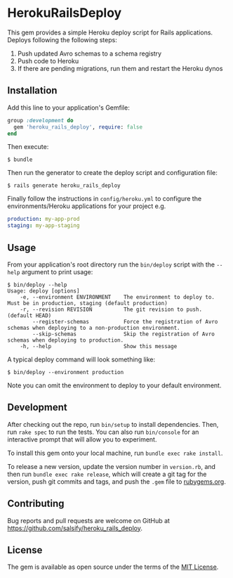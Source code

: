 # HerokuRailsDeploy

This gem provides a simple Heroku deploy script for Rails applications. Deploys
following the following steps:

1. Push updated Avro schemas to a schema registry
2. Push code to Heroku
3. If there are pending migrations, run them and restart the Heroku dynos

## Installation

Add this line to your application's Gemfile:

```ruby
group :development do
  gem 'heroku_rails_deploy', require: false
end
```

Then execute:

    $ bundle

Then run the generator to create the deploy script and configuration file:

    $ rails generate heroku_rails_deploy
    
Finally follow the instructions in `config/heroku.yml` to configure the 
environments/Heroku applications for your project e.g.

```yml
production: my-app-prod
staging: my-app-staging
```

## Usage

From your application's root directory run the `bin/deploy` script with the `--help`
argument to print usage:

```
$ bin/deploy --help
Usage: deploy [options]
    -e, --environment ENVIRONMENT    The environment to deploy to. Must be in production, staging (default production)
    -r, --revision REVISION          The git revision to push. (default HEAD)
        --register-schemas           Force the registration of Avro schemas when deploying to a non-production environment.
        --skip-schemas               Skip the registration of Avro schemas when deploying to production.
    -h, --help                       Show this message
```

A typical deploy command will look something like:
```
$ bin/deploy --environment production
```

Note you can omit the environment to deploy to your default environment.

## Development

After checking out the repo, run `bin/setup` to install dependencies. Then,
run `rake spec` to run the tests. You can also run `bin/console` for an
interactive prompt that will allow you to experiment.

To install this gem onto your local machine, run `bundle exec rake install`. 

To release a new version, update the version number in `version.rb`, and then
run `bundle exec rake release`, which will create a git tag for the version,
push git commits and tags, and push the `.gem` file to
[rubygems.org](https://rubygems.org).

## Contributing

Bug reports and pull requests are welcome on GitHub at
https://github.com/salsify/heroku_rails_deploy.

## License

The gem is available as open source under the terms of the [MIT License](http://opensource.org/licenses/MIT).
